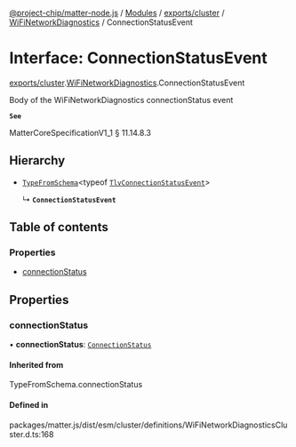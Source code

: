 [@project-chip/matter-node.js](../README.md) / [Modules](../modules.md) / [exports/cluster](../modules/exports_cluster.md) / [WiFiNetworkDiagnostics](../modules/exports_cluster.WiFiNetworkDiagnostics.md) / ConnectionStatusEvent

# Interface: ConnectionStatusEvent

[exports/cluster](../modules/exports_cluster.md).[WiFiNetworkDiagnostics](../modules/exports_cluster.WiFiNetworkDiagnostics.md).ConnectionStatusEvent

Body of the WiFiNetworkDiagnostics connectionStatus event

**`See`**

MatterCoreSpecificationV1_1 § 11.14.8.3

## Hierarchy

- [`TypeFromSchema`](../modules/exports_tlv.md#typefromschema)\<typeof [`TlvConnectionStatusEvent`](../modules/exports_cluster.WiFiNetworkDiagnostics.md#tlvconnectionstatusevent)\>

  ↳ **`ConnectionStatusEvent`**

## Table of contents

### Properties

- [connectionStatus](exports_cluster.WiFiNetworkDiagnostics.ConnectionStatusEvent.md#connectionstatus)

## Properties

### connectionStatus

• **connectionStatus**: [`ConnectionStatus`](../enums/exports_cluster.WiFiNetworkDiagnostics.ConnectionStatus.md)

#### Inherited from

TypeFromSchema.connectionStatus

#### Defined in

packages/matter.js/dist/esm/cluster/definitions/WiFiNetworkDiagnosticsCluster.d.ts:168
